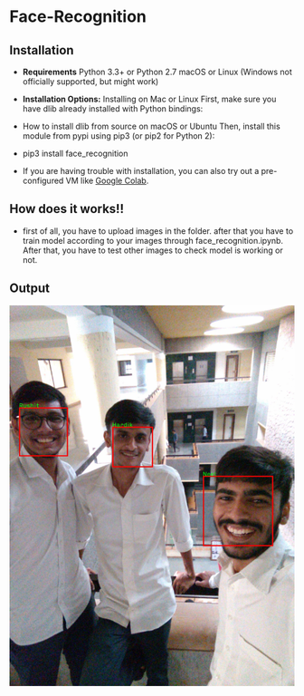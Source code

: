 # Face-Recognition
## Installation
- <b>Requirements</b> Python 3.3+ or Python 2.7 macOS or Linux (Windows not officially supported, but might work)
- <b>Installation Options:</b> Installing on Mac or Linux First, make sure you have dlib already installed with Python bindings:

 - How to install dlib from source on macOS or Ubuntu Then, install this module from pypi using pip3 (or pip2 for Python 2):

 - pip3 install face_recognition
 - If you are having trouble with installation, you can also try out a pre-configured VM like <a href="https://colab.research.google.com/notebooks/intro.ipynb">Google Colab</a>.
 
 ## How does it works!!
 - first of all, you have to upload images in the folder. after that you have to train model according to your images through <a herf="https://github.com/rushitbhadaniya/Face-Recognition/blob/master/face%20recognition/Face_Recognition.ipynb">face_recognition.ipynb</a>. After that, you have to test other images to check model is working or not.
 
 ## Output
 
<img src="https://github.com/rushitbhadaniya/Face-Recognition/blob/master/face%20recognition/identified.jpg">
